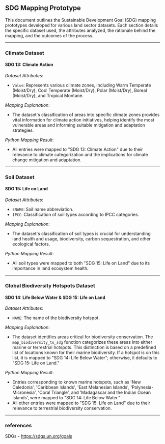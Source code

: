 ## SDG Mapping Prototype

This document outlines the Sustainable Development Goal (SDG) mapping prototypes developed for various land sector datasets. Each section details the specific dataset used, the attributes analyzed, the rationale behind the mapping, and the outcomes of the process.

---

### Climate Dataset

#### SDG 13: Climate Action

*Dataset Attributes*:
- `Value`: Represents various climate zones, including Warm Temperate (Moist/Dry), Cool Temperate (Moist/Dry), Polar (Moist/Dry), Boreal (Moist/Dry), and Tropical Montane.

*Mapping Explanation*:
- The dataset's classification of areas into specific climate zones provides vital information for climate action initiatives, helping identify the most vulnerable areas and informing suitable mitigation and adaptation strategies.

*Python Mapping Result*:
- All entries were mapped to "SDG 13: Climate Action" due to their relevance to climate categorization and the implications for climate change mitigation and adaptation.

---

### Soil Dataset

#### SDG 15: Life on Land 

*Dataset Attributes*:
- `SNAME`: Soil name abbreviation.
- `IPCC`: Classification of soil types according to IPCC categories.

*Mapping Explanation*:
- The dataset's classification of soil types is crucial for understanding land health and usage, biodiversity, carbon sequestration, and other ecological factors.

*Python Mapping Result*:
- All soil types were mapped to both "SDG 15: Life on Land" due to its importance in  land ecosystem health.

---

### Global Biodiversity Hotspots Dataset

#### SDG 14: Life Below Water & SDG 15: Life on Land

*Dataset Attributes*:
- `NAME`: The name of the biodiversity hotspot.

*Mapping Explanation*:
- The dataset identifies areas critical for biodiversity conservation. The `map_biodiversity_to_sdg` function categorizes these areas into either marine or terrestrial hotspots. This distinction is based on a predefined list of locations known for their marine biodiversity. If a hotspot is on this list, it is mapped to "SDG 14: Life Below Water"; otherwise, it defaults to "SDG 15: Life on Land."

*Python Mapping Result*:
- Entries corresponding to known marine hotspots, such as 'New Caledonia', 'Caribbean Islands', 'East Melanesian Islands', 'Polynesia-Micronesia', 'Coral Triangle', and 'Madagascar and the Indian Ocean Islands', were mapped to "SDG 14: Life Below Water."
- All other entries were mapped to "SDG 15: Life on Land" due to their relevance to terrestrial biodiversity conservation.

---

### references
SDGs - https://sdgs.un.org/goals